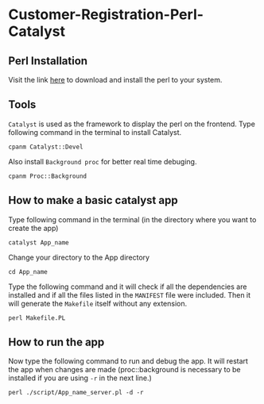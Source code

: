 # Customer-Registration-Perl-Catalyst

## Perl Installation
Visit the link [here](https://www.perl.org/get.html) to download and install the perl to your system.

## Tools
`Catalyst` is used as the framework to display the perl on the frontend.
Type following command in the terminal to install Catalyst.
```
cpanm Catalyst::Devel
```

Also install `Background proc` for better real time debuging.
```
cpanm Proc::Background
```

## How to make a basic catalyst app
Type following command in the terminal (in the directory where you want to create the app)
```
catalyst App_name
```

Change your directory to the App directory
```
cd App_name
```

Type the following command and it will check if all the dependencies are installed and if all the files listed in the `MANIFEST` file were included. Then it will generate the `Makefile` itself without any extension.
```
perl Makefile.PL
```

## How to run the app
Now type the following command to run and debug the app. It will restart the app when changes are made (proc::background is necessary to be installed if you are using `-r` in the next line.)
```
perl ./script/App_name_server.pl -d -r
```
